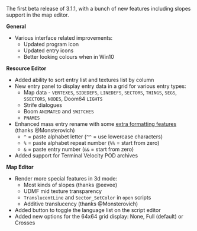 The first beta release of 3.1.1, with a bunch of new features including slopes support in the map editor.

**General**
* Various interface related improvements:
  * Updated program icon
  * Updated entry icons
  * Better looking colours when in Win10

**Resource Editor**
* Added ability to sort entry list and textures list by column
* New entry panel to display entry data in a grid for various entry types:
  * Map data - `VERTEXES`, `SIDEDEFS`, `LINEDEFS`, `SECTORS`, `THINGS`, `SEGS`, `SSECTORS`, `NODES`, Doom64 `LIGHTS`
  * Strife dialogues
  * Boom `ANIMATED` and `SWITCHES`
  * `PNAMES`
* Enhanced mass entry rename with some [extra formatting features](https://github.com/sirjuddington/SLADE/pull/236) (thanks @Monsterovich)
  * `^` = paste alphabet letter (`^^` = use lowercase characters)
  * `%` = paste alphabet repeat number (`%%` = start from zero)
  * `&` = paste entry number (`&&` = start from zero)
* Added support for Terminal Velocity POD archives

**Map Editor**
* Render more special features in 3d mode:
  * Most kinds of slopes (thanks @eevee)
  * UDMF mid texture transparency
  * `TranslucentLine` and `Sector_SetColor` in `open` scripts
  * Additive translucency (thanks @Monsterovich)
* Added button to toggle the language list on the script editor
* Added new options for the 64x64 grid display: None, Full (default) or Crosses
